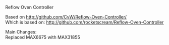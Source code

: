 Reflow Oven Controller <br>

Based on http://github.com/CvW/Reflow-Oven-Controller/ <br>
Which is based on: http://github.com/rocketscream/Reflow-Oven-Controller <br>

Main Changes: <br>
Replaced MAX6675 with MAX31855 <br>


